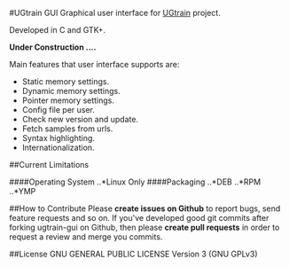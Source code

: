 #UGtrain GUI
Graphical user interface for [UGtrain](https://github.com/ugtrain/ugtrain) project.

Developed in C and GTK+.

**Under Construction ....**

Main features that user interface supports are:
* Static memory settings.
* Dynamic memory settings.
* Pointer memory settings.
* Config file per user.
* Check new version and update.
* Fetch samples from urls.
* Syntax highlighting.
* Internationalization.

##Current Limitations

####Operating System
..*Linux Only
####Packaging
..*DEB
..*RPM
..*YMP

##How to Contribute
Please **create issues on Github** to report bugs, send feature requests and so on.
If you've developed good git commits after forking ugtrain-gui on Github,
then please **create pull requests** in order to request a review and merge you commits.

##License
GNU GENERAL PUBLIC LICENSE Version 3 (GNU GPLv3)